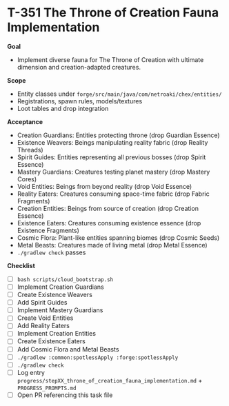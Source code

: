 # T-351 The Throne of Creation Fauna Implementation

**Goal**

- Implement diverse fauna for The Throne of Creation with ultimate dimension and creation-adapted creatures.

**Scope**

- Entity classes under `forge/src/main/java/com/netroaki/chex/entities/`
- Registrations, spawn rules, models/textures
- Loot tables and drop integration

**Acceptance**

- Creation Guardians: Entities protecting throne (drop Guardian Essence)
- Existence Weavers: Beings manipulating reality fabric (drop Reality Threads)
- Spirit Guides: Entities representing all previous bosses (drop Spirit Essence)
- Mastery Guardians: Creatures testing planet mastery (drop Mastery Cores)
- Void Entities: Beings from beyond reality (drop Void Essence)
- Reality Eaters: Creatures consuming space-time fabric (drop Fabric Fragments)
- Creation Entities: Beings from source of creation (drop Creation Essence)
- Existence Eaters: Creatures consuming existence essence (drop Existence Fragments)
- Cosmic Flora: Plant-like entities spanning biomes (drop Cosmic Seeds)
- Metal Beasts: Creatures made of living metal (drop Metal Essence)
- `./gradlew check` passes

**Checklist**

- [ ] `bash scripts/cloud_bootstrap.sh`
- [ ] Implement Creation Guardians
- [ ] Create Existence Weavers
- [ ] Add Spirit Guides
- [ ] Implement Mastery Guardians
- [ ] Create Void Entities
- [ ] Add Reality Eaters
- [ ] Implement Creation Entities
- [ ] Create Existence Eaters
- [ ] Add Cosmic Flora and Metal Beasts
- [ ] `./gradlew :common:spotlessApply :forge:spotlessApply`
- [ ] `./gradlew check`
- [ ] Log entry `progress/stepXX_throne_of_creation_fauna_implementation.md` + `PROGRESS_PROMPTS.md`
- [ ] Open PR referencing this task file
